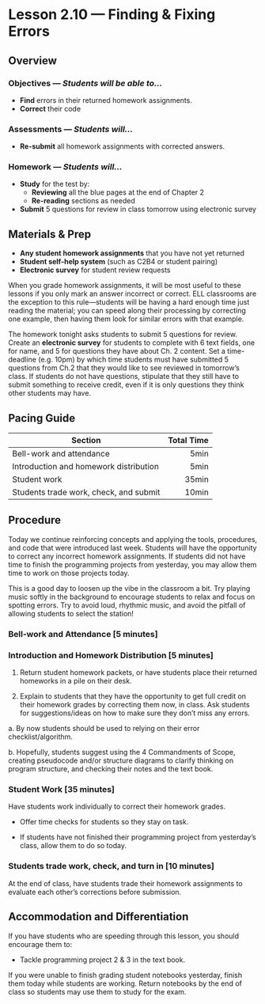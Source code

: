 Lesson 2.10 — Finding & Fixing Errors
====================================================================================================

Overview
--------
### Objectives — _Students will be able to…_
  - **Find** errors in their returned homework assignments.
  - **Correct** their code

### Assessments — _Students will…_
  - **Re-submit** all homework assignments with corrected answers.

### Homework — _Students will…_
  - **Study** for the test by:
    - **Reviewing** all the blue pages at the end of Chapter 2
    - **Re-reading** sections as needed
  - **Submit** 5 questions for review in class tomorrow using electronic survey


Materials & Prep
----------------
- **Any student homework assignments** that you have not yet returned
- **Student self-help system** (such as C2B4 or student pairing)
- **Electronic survey** for student review requests

When you grade homework assignments, it will be most useful to these lessons if you only mark an
answer incorrect or correct. ELL classrooms are the exception to this rule—students will be having a
hard enough time just reading the material; you can speed along their processing by correcting one
example, then having them look for similar errors with that example.

The homework tonight asks students to submit 5 questions for review. Create an **electronic survey**
for students to complete with 6 text fields, one for name, and 5 for questions they have about Ch. 2
content. Set a time-deadline (e.g. 10pm) by which time students must have submitted 5 questions from
Ch.2 that they would like to see reviewed in tomorrow’s class. If students do not have questions,
stipulate that they still have to submit something to receive credit, even if it is only questions
they think other students may have.


Pacing Guide
------------
| Section                                | Total Time |
|----------------------------------------|-----------:|
| Bell-work and attendance               |       5min |
| Introduction and homework distribution |       5min |
| Student work                           |      35min |
| Students trade work, check, and submit |      10min |


Procedure
---------
Today we continue reinforcing concepts and applying the tools, procedures, and code that were
introduced last week. Students will have the opportunity to correct any incorrect homework
assignments. If students did not have time to finish the programming projects from yesterday, you
may allow them time to work on those projects today.

This is a good day to loosen up the vibe in the classroom a bit. Try playing music softly in the
background to encourage students to relax and focus on spotting errors. Try to avoid loud, rhythmic
music, and avoid the pitfall of allowing students to select the station!

### Bell-work and Attendance \[5 minutes\]

### Introduction and Homework Distribution \[5 minutes\]

1. Return student homework packets, or have students place their returned homeworks in a pile on
  their desk.

2. Explain to students that they have the opportunity to get full credit on their homework grades by
  correcting them now, in class. Ask students for suggestions/ideas on how to make sure they don’t
  miss any errors.

  a. By now students should be used to relying on their error checklist/algorithm.

  b. Hopefully, students suggest using the 4 Commandments of Scope, creating pseudocode and/or
    structure diagrams to clarify thinking on program structure, and checking their notes and the
    text book.

### Student Work \[35 minutes\]
Have students work individually to correct their homework grades.

  - Offer time checks for students so they stay on task.

  - If students have not finished their programming project from yesterday’s class, allow them to do
    so today.

### Students trade work, check, and turn in \[10 minutes\]
At the end of class, have students trade their homework assignments to evaluate each other’s
corrections before submission.


Accommodation and Differentiation
---------------------------------
If you have students who are speeding through this lesson, you should encourage them to:

  - Tackle programming project 2 & 3 in the text book.

If you were unable to finish grading student notebooks yesterday, finish them today while students
are working. Return notebooks by the end of class so students may use them to study for the exam.
